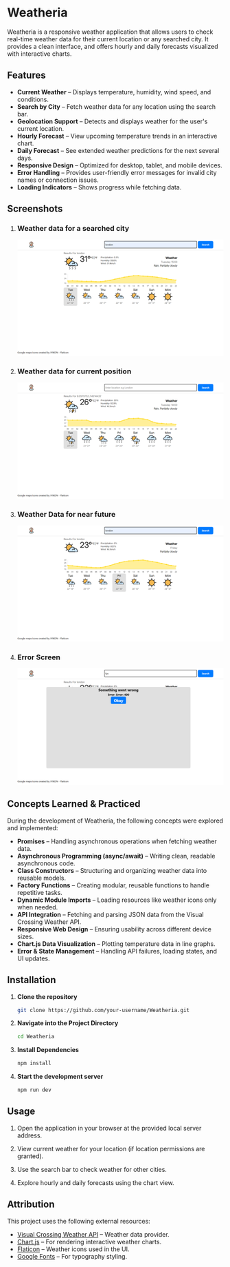 # Weatheria

Weatheria is a responsive weather application that allows users to check real-time weather data for their current location or any searched city. It provides a clean interface, and offers hourly and daily forecasts visualized with interactive charts.

## Features

- **Current Weather** – Displays temperature, humidity, wind speed, and conditions.
- **Search by City** – Fetch weather data for any location using the search bar.
- **Geolocation Support** – Detects and displays weather for the user's current location.
- **Hourly Forecast** – View upcoming temperature trends in an interactive chart.
- **Daily Forecast** – See extended weather predictions for the next several days.
- **Responsive Design** – Optimized for desktop, tablet, and mobile devices.
- **Error Handling** – Provides user-friendly error messages for invalid city names or connection issues.
- **Loading Indicators** – Shows progress while fetching data.

## Screenshots

1. ### Weather data for a searched city
   ![data for a location](./src/assets/screenshots/location.png)
2. ### Weather data for current position
    ![data for current position](./src/assets/screenshots/geolocation.png)
3. ### Weather Data for near future
   ![data for a few days ahead](./src/assets/screenshots/interaction.png)
4. ### Error Screen
   ![Error Screen](./src/assets/screenshots/error.png)       

## Concepts Learned & Practiced

During the development of Weatheria, the following concepts were explored and implemented:

- **Promises** – Handling asynchronous operations when fetching weather data.
- **Asynchronous Programming (async/await)** – Writing clean, readable asynchronous code.
- **Class Constructors** – Structuring and organizing weather data into reusable models.
- **Factory Functions** – Creating modular, reusable functions to handle repetitive tasks.
- **Dynamic Module Imports** – Loading resources like weather icons only when needed.
- **API Integration** – Fetching and parsing JSON data from the Visual Crossing Weather API.
- **Responsive Web Design** – Ensuring usability across different device sizes.
- **Chart.js Data Visualization** – Plotting temperature data in line graphs.
- **Error & State Management** – Handling API failures, loading states, and UI updates.


## Installation

1. **Clone the repository**

   ```bash
   git clone https://github.com/your-username/Weatheria.git

   ```

2. **Navigate into the Project Directory**

   ```bash
   cd Weatheria

   ```

3. **Install Dependencies**
   ```bash
   npm install
   ```
4. **Start the development server**
   ```bash
   npm run dev
   ```

## Usage

1. Open the application in your browser at the provided local server address.

2. View current weather for your location (if location permissions are granted).

3. Use the search bar to check weather for other cities.

4. Explore hourly and daily forecasts using the chart view.

## Attribution

This project uses the following external resources:

- [Visual Crossing Weather API](https://www.visualcrossing.com/) – Weather data provider.  
- [Chart.js](https://www.chartjs.org/) – For rendering interactive weather charts.  
- [Flaticon](https://www.flaticon.com/) – Weather icons used in the UI.  
- [Google Fonts](https://fonts.google.com/) – For typography styling.  
